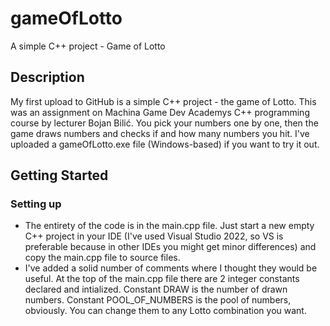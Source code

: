 # gameOfLotto
A simple C++ project - Game of Lotto
## Description
My first upload to GitHub is a simple C++ project - the game of Lotto. This was an assignment on Machina Game Dev Academys C++ programming course by lecturer Bojan Bilić. You pick your numbers one by one, then the game draws numbers and checks if and how many numbers you hit. I've uploaded a gameOfLotto.exe file (Windows-based) if you want to try it out.
## Getting Started
### Setting up
* The entirety of the code is in the main.cpp file. Just start a new empty C++ project in your IDE (I've used Visual Studio 2022, so VS is preferable because in other IDEs you might get minor differences) and copy the main.cpp file to source files.
* I've added a solid number of comments where I thought they would be useful. At the top of the main.cpp file there are 2 integer constants declared and intialized. Constant DRAW is the number of drawn numbers. Constant POOL_OF_NUMBERS is the pool of numbers, obviously. You can change them to any Lotto combination you want.

